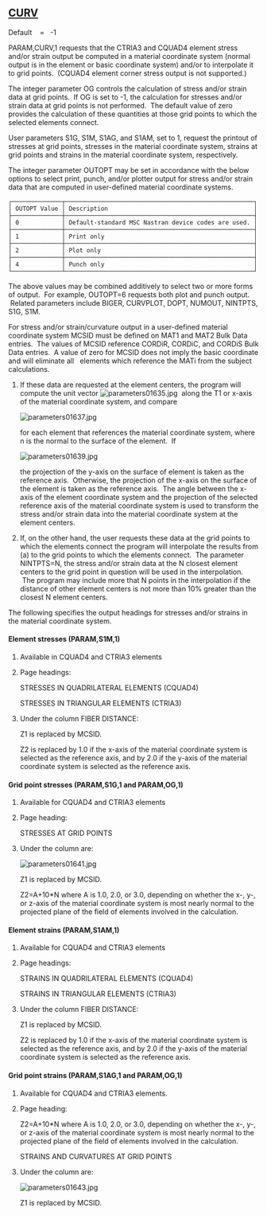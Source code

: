 ## [CURV](https://nexus.hexagon.com/documentationcenter/bundle/MSC_Nastran_2022.4/page/Nastran_Combined_Book/qrg/parameters/TOC.CURV.xhtml)

Default    =    -1

PARAM,CURV,1 requests that the CTRIA3 and CQUAD4 element stress and/or strain output be computed in a material coordinate system (normal output is in the element or basic coordinate system) and/or to interpolate it to grid points.  (CQUAD4 element corner stress output is not supported.)

The integer parameter OG controls the calculation of stress and/or strain data at grid points.  If OG is set to -1, the calculation for stresses and/or strain data at grid points is not performed.  The default value of zero provides the calculation of these quantities at those grid points to which the selected elements connect.

User parameters S1G, S1M, S1AG, and S1AM, set to 1, request the printout of stresses at grid points, stresses in the material coordinate system, strains at grid points and strains in the material coordinate system, respectively.

The integer parameter OUTOPT may be set in accordance with the below options to select print, punch, and/or plotter output for stress and/or strain data that are computed in user-defined material coordinate systems.

```text
┌──────────────┬─────────────────────────────────────────────────────┐
│ OUTOPT Value │ Description                                         │
├──────────────┼─────────────────────────────────────────────────────┤
│ 0            │ Default-standard MSC Nastran device codes are used. │
├──────────────┼─────────────────────────────────────────────────────┤
│ 1            │ Print only                                          │
├──────────────┼─────────────────────────────────────────────────────┤
│ 2            │ Plot only                                           │
├──────────────┼─────────────────────────────────────────────────────┤
│ 4            │ Punch only                                          │
└──────────────┴─────────────────────────────────────────────────────┘
```
The above values may be combined additively to select two or more forms of output.  For example, OUTOPT=6 requests both plot and punch output.  Related parameters include BIGER, CURVPLOT, DOPT, NUMOUT, NINTPTS, S1G, S1M.

For stress and/or strain/curvature output in a user-defined material coordinate system MCSID must be defined on MAT1 and MAT2 Bulk Data entries.  The values of MCSID reference CORDiR, CORDiC, and CORDiS Bulk Data entries.  A value of zero for MCSID does not imply the basic coordinate and will eliminate all   elements which reference the MATi from the subject calculations.

1. If these data are requested at the element centers, the program will compute the unit vector  ![parameters01635.jpg](https://help-be.hexagonmi.com/bundle/MSC_Nastran_2022.4/page/Nastran_Combined_Book/qrg/parameters/../../../assets/parameters01635.jpg?_LANG=enus)  along the T1 or x-axis of the material coordinate system, and compare

     ![parameters01637.jpg](https://help-be.hexagonmi.com/bundle/MSC_Nastran_2022.4/page/Nastran_Combined_Book/qrg/parameters/../../../assets/parameters01637.jpg?_LANG=enus)  

     for each element that references the material coordinate system, where n is the normal to the surface of the element.  If

     ![parameters01639.jpg](https://help-be.hexagonmi.com/bundle/MSC_Nastran_2022.4/page/Nastran_Combined_Book/qrg/parameters/../../../assets/parameters01639.jpg?_LANG=enus)  

     the projection of the y-axis on the surface of element is taken as the reference axis.  Otherwise, the projection of the x-axis on the surface of the element is taken as the reference axis.  The angle between the x-axis of the element coordinate system and the projection of the selected reference axis of the material coordinate system is used to transform the stress and/or strain data into the material coordinate system at the element centers.

2. If, on the other hand, the user requests these data at the grid points to which the elements connect the program will interpolate the results from (a) to the grid points to which the elements connect.  The parameter NlNTPTS=N, the stress and/or strain data at the N closest element centers to the grid point in question will be used in the interpolation.  The program may include more that N points in the interpolation if the distance of other element centers is not more than 10% greater than the closest N element centers.

The following specifies the output headings for stresses and/or strains in the material coordinate system.

#### Element stresses (PARAM,S1M,1)

1. Available in CQUAD4 and CTRlA3 elements

2. Page headings:

     STRESSES IN QUADRILATERAL ELEMENTS (CQUAD4)

     STRESSES IN TRIANGULAR ELEMENTS (CTRlA3)

3. Under the column FIBER DISTANCE:

     Z1 is replaced by MCSID.

     Z2 is replaced by 1.0 if the x-axis of the material coordinate system is selected as the reference axis, and by 2.0 if the y-axis of the material coordinate system is selected as the reference axis.

#### Grid point stresses (PARAM,S1G,1 and PARAM,OG,1)

1. Available for CQUAD4 and CTRIA3 elements

2. Page heading:

     STRESSES AT GRID POINTS

3. Under the column are:

     ![parameters01641.jpg](https://help-be.hexagonmi.com/bundle/MSC_Nastran_2022.4/page/Nastran_Combined_Book/qrg/parameters/../../../assets/parameters01641.jpg?_LANG=enus)  

     Z1 is replaced by MCSID.

     Z2=A+10*N where A is 1.0, 2.0, or 3.0, depending on whether the x-, y-, or z-axis of the material coordinate system is most nearly normal to the projected plane of the field of elements involved in the calculation.

#### Element strains (PARAM,S1AM,1)

1. Available for CQUAD4 and CTRlA3 elements

2. Page headings:

     STRAINS IN QUADRILATERAL ELEMENTS (CQUAD4)

     STRAINS IN TRIANGULAR ELEMENTS (CTRIA3)

3. Under the column FIBER DISTANCE:

     Z1 is replaced by MCSID.

     Z2 is replaced by 1.0 if the x-axis of the material coordinate system is selected as the reference axis, and by 2.0 if the y-axis of the material coordinate system is selected as the reference axis.

#### Grid point strains (PARAM,S1AG,1 and PARAM,OG,1)

1. Available for CQUAD4 and CTRIA3 elements.

2. Page heading:

     Z2=A+10*N where A is 1.0, 2.0, or 3.0, depending on whether the x-, y-, or z-axis of the material coordinate system is most nearly normal to the projected plane of the field of elements involved in the calculation.

     STRAINS AND CURVATURES AT GRID POINTS

3. Under the column are:

     ![parameters01643.jpg](https://help-be.hexagonmi.com/bundle/MSC_Nastran_2022.4/page/Nastran_Combined_Book/qrg/parameters/../../../assets/parameters01643.jpg?_LANG=enus)  

     Z1 is replaced by MCSID.


